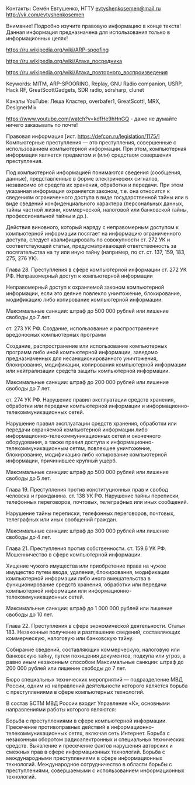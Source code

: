 Контакты: 
Семён Евтушенко, НГТУ
evtyshenkosemen@mail.ru
http://vk.com/evtyshenkosemen
 
Внимание! Подробно изучите правовую информацию в конце текста!
Данная информация предназначена для использования только в информационных целях!

https://ru.wikipedia.org/wiki/ARP-spoofing

https://ru.wikipedia.org/wiki/Атака_посредника

https://ru.wikipedia.org/wiki/Атака_повторного_воспроизведения

Keywords: MITM, ARP-SPOORING, Replay, GNU Radio companion, USRP, Hack RF, GreatScottGadgets, SDR radio, sdrsharp, clunet

Каналы YouTube: Леша Кластер, overbafer1, GreatScott!, MRX, DesignerMix

https://www.youtube.com/watch?v=kdfHe9hHnGQ - даже не думайте ничего заказывать по почте!

Правовая информация [ист. https://defcon.ru/legislation/1175/]
Компьютерные преступления — это преступления, совершенные с использованием компьютерной информации. При этом, компьютерная информация является предметом и (или) средством совершения преступления.

Под компьютерной информацией понимаются сведения (сообщения, данные), представленные в форме электрических сигналов, независимо от средств их хранения, обработки и передачи. При этом указанная информация охраняется законом, т.е. она относится к сведениям ограниченного доступа в виде государственной тайны или в виде сведений конфиденциального характера (персональных данных, тайны частной жизни, коммерческой, налоговой или банковской тайны, профессиональной тайны и др.).

Действия виновного, который наряду с неправомерным доступом к компьютерной информации посягает на информацию ограниченного доступа, следует квалифицировать по совокупности ст. 272 УК и соответствующей статьи, предусматривающей ответственность за посягательства на ту или иную тайну (например, по ст. ст. 137, 159, 183, 275, 276 УК).

Глава 28. Преступления в сфере компьютерной информации
ст. 272 УК РФ. Неправомерный доступ к компьютерной информации

Неправомерный доступ к охраняемой законом компьютерной информации, если это деяние повлекло уничтожение, блокирование, модификацию либо копирование компьютерной информации.

Максимальные санкции: штраф до 500 000 рублей или лишение свободы до 7 лет.

ст. 273 УК РФ. Создание, использование и распространение вредоносных компьютерных программ

Создание, распространение или использование компьютерных программ либо иной компьютерной информации, заведомо предназначенных для несанкционированного уничтожения, блокирования, модификации, копирования компьютерной информации или нейтрализации средств защиты компьютерной информации.

Максимальные санкции: штраф до 200 000 рублей или лишение свободы до 7 лет.

ст. 274 УК РФ. Нарушение правил эксплуатации средств хранения, обработки или передачи компьютерной информации и информационно-телекоммуникационных сетей.

Нарушение правил эксплуатации средств хранения, обработки или передачи охраняемой компьютерной информации либо информационно-телекоммуникационных сетей и оконечного оборудования, а также правил доступа к информационно-телекоммуникационным сетям, повлекшее уничтожение, блокирование, модификацию либо копирование компьютерной информации, причинившее крупный ущерб.

Максимальные санкции: штраф до 500 000 рублей или лишение свободы до 5 лет.

Глава 19. Преступления против конституционных прав и свобод человека и гражданина.
ст. 138 УК РФ.  Нарушение тайны переписки, телефонных переговоров, почтовых, телеграфных или иных сообщений.

Нарушение тайны переписки, телефонных переговоров, почтовых, телеграфных или иных сообщений граждан.

Максимальные санкции: штраф до 300 000 рублей или лишение свободы до 4 лет.

Глава 21. Преступления против собственности.
ст. 159.6 УК РФ. Мошенничество в сфере компьютерной информации.

Хищение чужого имущества или приобретение права на чужое имущество путем ввода, удаления, блокирования, модификации компьютерной информации либо иного вмешательства в функционирование средств хранения, обработки или передачи компьютерной информации или информационно-телекоммуникационных сетей.

Максимальные санкции: штраф до 1 000 000 рублей или лишение свободы до 10 лет.

Глава 22. Преступления в сфере экономической деятельности.
Статья 183. Незаконные получение и разглашение сведений, составляющих коммерческую, налоговую или банковскую тайну.

Собирание сведений, составляющих коммерческую, налоговую или банковскую тайну, путем похищения документов, подкупа или угроз, а равно иным незаконным способом Максимальные санкции: штраф до 200 000 рублей или лишение свободы до 7 лет.

Бюро специальных технических мероприятий — подразделение МВД России, одним из направлений деятельности которого является борьба с преступлениями в сфере компьютерных технологий.

В состав БСТМ МВД России входит Управление «К», основными направлениями работы которого являются:

Борьба с преступлениями в сфере компьютерной информации.
Пресечение противоправных действий в информационно-телекоммуникационных сетях, включая сеть Интернет.
Борьба с незаконным оборотом радиоэлектронных и специальных технических средств.
Выявление и пресечение фактов нарушения авторских и смежных прав в сфере информационных технологий.
Борьба с международными преступлениями в сфере информационных технологий.
Международное сотрудничество в области борьбы с преступлениями, совершаемыми с использованием информационных технологий.

